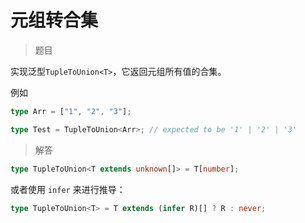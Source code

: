 # 元组转合集

<BtnGroup 
  issue="https://tsch.js.org/10/solutions"
  answer="https://github.com/type-challenges/type-challenges/issues/31914"
/>

> 题目

实现泛型`TupleToUnion<T>`，它返回元组所有值的合集。

例如

```ts
type Arr = ["1", "2", "3"];

type Test = TupleToUnion<Arr>; // expected to be '1' | '2' | '3'
```

> 解答

```ts
type TupleToUnion<T extends unknown[]> = T[number];
```

或者使用 `infer` 来进行推导：

```ts
type TupleToUnion<T> = T extends (infer R)[] ? R : never;
```
